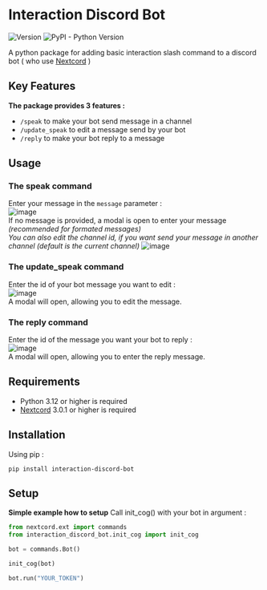 # Interaction Discord Bot
![Version](https://img.shields.io/pypi/v/interaction_discord_bot?color=blue) ![PyPI - Python Version](https://img.shields.io/pypi/pyversions/interaction_discord_bot)

A python package for adding basic interaction slash command to a discord bot ( who use [Nextcord](https://github.com/nextcord/nextcord) )

## Key Features

**The package provides 3 features :**

  * ```/speak``` to make your bot send message in a channel
  * ```/update_speak``` to edit a message send by your bot
  * ```/reply``` to make your bot reply to a message

## Usage

### The speak command
Enter your message in the ```message``` parameter :  
![image](https://github.com/user-attachments/assets/9966647d-a425-4110-a0e3-1e26f7cc779c)  
If no message is provided, a modal is open to enter your message *(recommended for formated messages)*  
*You can also edit the channel id, if you want send your message in another channel (default is the current channel)*
![image](https://github.com/user-attachments/assets/c5270ca0-63d2-4e80-b4c5-d47c76c19960)

### The update_speak command
Enter the id of your bot message you want to edit :  
![image](https://github.com/user-attachments/assets/657f892d-c14f-48d5-b034-77cff1045543)  
A modal will open, allowing you to edit the message.

### The reply command
Enter the id of the message you want your bot to reply :    
![image](https://github.com/user-attachments/assets/1da546a0-aac1-4636-a351-5b5f4b5eaaef)  
A modal will open, allowing you to enter the reply message.

## Requirements

* Python 3.12 or higher is required
* [Nextcord](https://github.com/nextcord/nextcord) 3.0.1 or higher is required

## Installation

Using pip :

```
pip install interaction-discord-bot
```

## Setup
**Simple example how to setup**
Call init_cog() with your bot in argument :

```py
from nextcord.ext import commands
from interaction_discord_bot.init_cog import init_cog

bot = commands.Bot()

init_cog(bot)

bot.run("YOUR_TOKEN")
```
